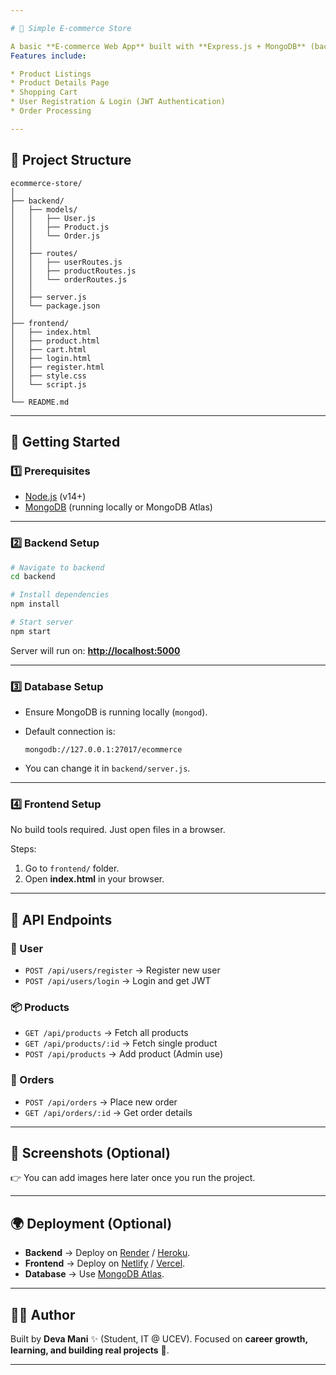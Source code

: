 ```yaml
---

# 🛒 Simple E-commerce Store

A basic **E-commerce Web App** built with **Express.js + MongoDB** (backend) and **HTML, CSS, JavaScript** (frontend).
Features include:

* Product Listings
* Product Details Page
* Shopping Cart
* User Registration & Login (JWT Authentication)
* Order Processing

---
```


## 📂 Project Structure

```
ecommerce-store/
│
├── backend/                         
│   ├── models/                      
│   │   ├── User.js                  
│   │   ├── Product.js               
│   │   └── Order.js                 
│   │
│   ├── routes/                      
│   │   ├── userRoutes.js            
│   │   ├── productRoutes.js         
│   │   └── orderRoutes.js           
│   │
│   ├── server.js                    
│   └── package.json                 
│
├── frontend/                        
│   ├── index.html                   
│   ├── product.html                 
│   ├── cart.html                    
│   ├── login.html                   
│   ├── register.html                
│   ├── style.css                    
│   └── script.js                    
│
└── README.md                        
```

---

## 🚀 Getting Started

### 1️⃣ Prerequisites

* [Node.js](https://nodejs.org/) (v14+)
* [MongoDB](https://www.mongodb.com/try/download/community) (running locally or MongoDB Atlas)

---

### 2️⃣ Backend Setup

```bash
# Navigate to backend
cd backend

# Install dependencies
npm install

# Start server
npm start
```

Server will run on: **[http://localhost:5000](http://localhost:5000)**

---

### 3️⃣ Database Setup

* Ensure MongoDB is running locally (`mongod`).
* Default connection is:

  ```
  mongodb://127.0.0.1:27017/ecommerce
  ```
* You can change it in `backend/server.js`.

---

### 4️⃣ Frontend Setup

No build tools required. Just open files in a browser.

Steps:

1. Go to `frontend/` folder.
2. Open **index.html** in your browser.

---

## 🔑 API Endpoints

### 👤 User

* `POST /api/users/register` → Register new user
* `POST /api/users/login` → Login and get JWT

### 📦 Products

* `GET /api/products` → Fetch all products
* `GET /api/products/:id` → Fetch single product
* `POST /api/products` → Add product (Admin use)

### 🛒 Orders

* `POST /api/orders` → Place new order
* `GET /api/orders/:id` → Get order details

---

## 📸 Screenshots (Optional)

👉 You can add images here later once you run the project.

---

## 🌍 Deployment (Optional)

* **Backend** → Deploy on [Render](https://render.com) / [Heroku](https://www.heroku.com).
* **Frontend** → Deploy on [Netlify](https://www.netlify.com) / [Vercel](https://vercel.com).
* **Database** → Use [MongoDB Atlas](https://www.mongodb.com/cloud/atlas).

---

## 👨‍💻 Author

Built by **Deva Mani** ✨ (Student, IT @ UCEV).
Focused on **career growth, learning, and building real projects** 🚀.

---

